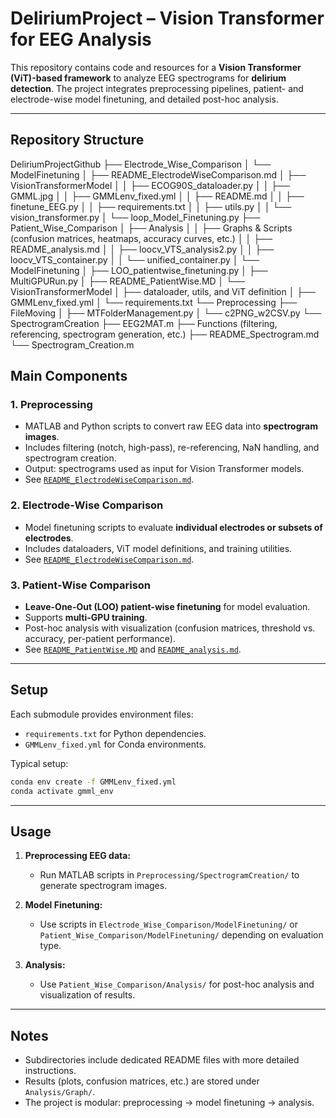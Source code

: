 # DeliriumProject – Vision Transformer for EEG Analysis

This repository contains code and resources for a **Vision Transformer (ViT)-based framework** to analyze EEG spectrograms for **delirium detection**. The project integrates preprocessing pipelines, patient- and electrode-wise model finetuning, and detailed post-hoc analysis.

---

## Repository Structure
DeliriumProjectGithub
├── Electrode_Wise_Comparison
│   └── ModelFinetuning
│       ├── README_ElectrodeWiseComparison.md
│       ├── VisionTransformerModel
│       │   ├── ECOG90S_dataloader.py
│       │   ├── GMML.jpg
│       │   ├── GMMLenv_fixed.yml
│       │   ├── README.md
│       │   ├── finetune_EEG.py
│       │   ├── requirements.txt
│       │   ├── utils.py
│       │   └── vision_transformer.py
│       └── loop_Model_Finetuning.py
├── Patient_Wise_Comparison
│   ├── Analysis
│   │   ├── Graphs & Scripts (confusion matrices, heatmaps, accuracy curves, etc.)
│   │   ├── README_analysis.md
│   │   ├── loocv_VTS_analysis2.py
│   │   ├── loocv_VTS_container.py
│   │   └── unified_container.py
│   └── ModelFinetuning
│       ├── LOO_patientwise_finetuning.py
│       ├── MultiGPURun.py
│       ├── README_PatientWise.MD
│       └── VisionTransformerModel
│           ├── dataloader, utils, and ViT definition
│           ├── GMMLenv_fixed.yml
│           └── requirements.txt
└── Preprocessing
    ├── FileMoving
    │   ├── MTFolderManagement.py
    │   └── c2PNG_w2CSV.py
    └── SpectrogramCreation
        ├── EEG2MAT.m
        ├── Functions (filtering, referencing, spectrogram generation, etc.)
        ├── README_Spectrogram.md
        └── Spectrogram_Creation.m

## Main Components

### 1. Preprocessing

* MATLAB and Python scripts to convert raw EEG data into **spectrogram images**.
* Includes filtering (notch, high-pass), re-referencing, NaN handling, and spectrogram creation.
* Output: spectrograms used as input for Vision Transformer models.
* See [`README_ElectrodeWiseComparison.md`](./Preprocessing/SpectrogramCreation/README_Spectrogram.md).

### 2. Electrode-Wise Comparison

* Model finetuning scripts to evaluate **individual electrodes or subsets of electrodes**.
* Includes dataloaders, ViT model definitions, and training utilities.
* See [`README_ElectrodeWiseComparison.md`](./Electrode_Wise_Comparison/ModelFinetuning/README_ElectrodeWiseComparison.md).

### 3. Patient-Wise Comparison

* **Leave-One-Out (LOO) patient-wise finetuning** for model evaluation.
* Supports **multi-GPU training**.
* Post-hoc analysis with visualization (confusion matrices, threshold vs. accuracy, per-patient performance).
* See [`README_PatientWise.MD`](./Patient_Wise_Comparison/ModelFinetuning/README_PatientWise.MD) and [`README_analysis.md`](./Patient_Wise_Comparison/Analysis/README_analysis.md).

---

## Setup

Each submodule provides environment files:

* `requirements.txt` for Python dependencies.
* `GMMLenv_fixed.yml` for Conda environments.

Typical setup:

```bash
conda env create -f GMMLenv_fixed.yml
conda activate gmml_env
```

---

## Usage

1. **Preprocessing EEG data:**

   * Run MATLAB scripts in `Preprocessing/SpectrogramCreation/` to generate spectrogram images.

2. **Model Finetuning:**

   * Use scripts in `Electrode_Wise_Comparison/ModelFinetuning/` or
     `Patient_Wise_Comparison/ModelFinetuning/` depending on evaluation type.

3. **Analysis:**

   * Use `Patient_Wise_Comparison/Analysis/` for post-hoc analysis and visualization of results.

---

## Notes

* Subdirectories include dedicated README files with more detailed instructions.
* Results (plots, confusion matrices, etc.) are stored under `Analysis/Graph/`.
* The project is modular: preprocessing → model finetuning → analysis.

